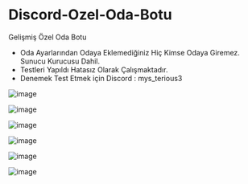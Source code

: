 # Discord-Ozel-Oda-Botu
Gelişmiş Özel Oda Botu


- Oda Ayarlarından Odaya Eklemediğiniz Hiç Kimse Odaya Giremez. Sunucu Kurucusu Dahil.
- Testleri Yapıldı Hatasız Olarak Çalışmaktadır.
- Denemek Test Etmek için Discord : mys_terious3

![image](https://github.com/mysteriouss3/Discord-Ozel-Oda-Botu/assets/142053394/ab00f2c7-4e18-4d5b-94b6-c6ece532e9cf)

![image](https://github.com/mysteriouss3/Discord-Ozel-Oda-Botu/assets/142053394/0b6f9f4c-c962-444b-8aa2-15e42447fe1c)

![image](https://github.com/mysteriouss3/Discord-Ozel-Oda-Botu/assets/142053394/f2dad2ed-2464-4280-8b34-cc91a138c4ef)

![image](https://github.com/mysteriouss3/Discord-Ozel-Oda-Botu/assets/142053394/7c700510-7605-42c1-90b4-6023710dac4b)

![image](https://github.com/mysteriouss3/Discord-Ozel-Oda-Botu/assets/142053394/30bb24c7-91d4-4118-9619-6a8290aba06b)

![image](https://github.com/mysteriouss3/Discord-Ozel-Oda-Botu/assets/142053394/0d4028a5-539d-44d3-9deb-81aa7099e503)

